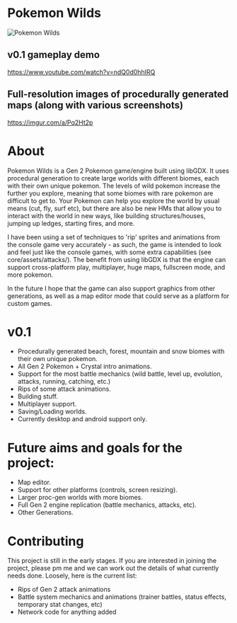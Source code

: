 # Pokemon Wilds

![Pokemon Wilds](https://github.com/SheerSt/pokemon-wilds/blob/master/android/assets/8.png)

## v0.1 gameplay demo

https://www.youtube.com/watch?v=ndQ0d0hhIRQ

## Full-resolution images of procedurally generated maps (along with various screenshots)

https://imgur.com/a/Pq2Ht2p

# About

Pokemon Wilds is a Gen 2 Pokemon game/engine built using libGDX. It uses procedural generation to create large worlds with different biomes, each with their own unique pokemon. The levels of wild pokemon increase the further you explore, meaning that some biomes with rare pokemon are difficult to get to. Your Pokemon can help you explore the world by usual means (cut, fly, surf etc), but there are also be new HMs that allow you to interact with the world in new ways, like building structures/houses, jumping up ledges, starting fires, and more.

I have been using a set of techniques to 'rip' sprites and animations from the console game very accurately - as such, the game is intended to look and feel just like the console games, with some extra capabilities (see core/assets/attacks/). The benefit from using libGDX is that the engine can support cross-platform play, multiplayer, huge maps, fullscreen mode, and more pokemon.

In the future I hope that the game can also support graphics from other generations, as well as a map editor mode that could serve as a platform for custom games.

# v0.1
 - Procedurally generated beach, forest, mountain and snow biomes with their own unique pokemon.
 - All Gen 2 Pokemon + Crystal intro animations.
 - Support for the most battle mechanics (wild battle, level up, evolution, attacks, running, catching, etc.)
 - Rips of some attack animations.
 - Building stuff.
 - Multiplayer support.
 - Saving/Loading worlds.
 - Currently desktop and android support only.

# Future aims and goals for the project:
 - Map editor.
 - Support for other platforms (controls, screen resizing).
 - Larger proc-gen worlds with more biomes.
 - Full Gen 2 engine replication (battle mechanics, attacks, etc).
 - Other Generations.
 
# Contributing

This project is still in the early stages. If you are interested in joining the project, please pm me and we can work out the details of what currently needs done. Loosely, here is the current list:
 - Rips of Gen 2 attack animations
 - Battle system mechanics and animations (trainer battles, status effects, temporary stat changes, etc)
 - Network code for anything added



